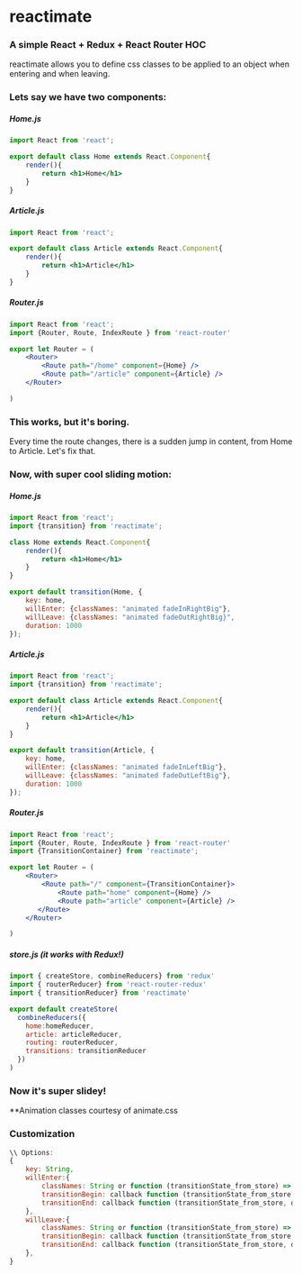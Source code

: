 # reactimate

### A simple React + Redux + React Router HOC

reactimate allows you to define css classes to be applied to an object when entering and when leaving.


### Lets say we have two components:

##### Home.js

```jsx
import React from 'react';

export default class Home extends React.Component{
	render(){
    	return <h1>Home</h1>
    }
}
```

##### Article.js

```jsx
import React from 'react';

export default class Article extends React.Component{
	render(){
    	return <h1>Article</h1>
    }
}
```

##### Router.js

```jsx
import React from 'react';
import {Router, Route, IndexRoute } from 'react-router'

export let Router = (
	<Router>
    	<Route path="/home" component={Home} />
        <Route path="/article" component={Article} />
    </Router>

)
```

### This works, but it's boring.

Every time the route changes, there is a sudden jump in content, from Home to Article. Let's fix that.


### Now, with super cool sliding motion:

##### Home.js

```jsx
import React from 'react';
import {transition} from 'reactimate';

class Home extends React.Component{
	render(){
    	return <h1>Home</h1>
    }
}

export default transition(Home, {
	key: home,
    willEnter: {classNames: "animated fadeInRightBig"},
    willLeave: {classNames: "animated fadeOutRightBig}",
    duration: 1000
});
```

##### Article.js

```jsx
import React from 'react';
import {transition} from 'reactimate';

export default class Article extends React.Component{
	render(){
    	return <h1>Article</h1>
    }
}

export default transition(Article, {
	key: home,
    willEnter: {classNames: "animated fadeInLeftBig"},
    willLeave: {classNames: "animated fadeOutLeftBig"},
    duration: 1000
});

```

##### Router.js

```jsx
import React from 'react';
import {Router, Route, IndexRoute } from 'react-router'
import {TransitionContainer} from 'reactimate';

export let Router = (
	<Router>
    	<Route path="/" component={TransitionContainer}>
        	<Route path="home" component={Home} />
            <Route path="article" component={Article} />
       </Route>
    </Router>

)
```

##### store.js (it works with Redux!)

```jsx
import { createStore, combineReducers} from 'redux'
import { routerReducer} from 'react-router-redux'
import { transitionReducer} from 'reactimate'

export default createStore(
  combineReducers({
    home:homeReducer,
    article: articleReducer,
    routing: routerReducer,
    transitions: transitionReducer
  })
)

```

### Now it's super slidey!
**Animation classes courtesy of animate.css

### Customization

```jsx
\\ Options:
{
	key: String,
    willEnter:{
    	classNames: String or function (transitionState_from_store) => String
        transitionBegin: callback function (transitionState_from_store, dispatch),
        transitionEnd: callback function (transitionState_from_store, dispatch)
    },
    willLeave:{
    	classNames: String or function (transitionState_from_store) => String
        transitionBegin: callback function (transitionState_from_store, dispatch),
        transitionEnd: callback function (transitionState_from_store, dispatch)
    },
}

```
